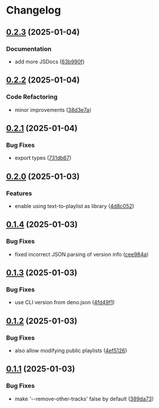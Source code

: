 # Changelog

## [0.2.3](https://github.com/dirkluijk/text-to-playlist/compare/v0.2.2...v0.2.3) (2025-01-04)


### Documentation

* add more JSDocs ([63b990f](https://github.com/dirkluijk/text-to-playlist/commit/63b990f0157719defbf6b67d819d5b6e9736f26c))

## [0.2.2](https://github.com/dirkluijk/text-to-playlist/compare/v0.2.1...v0.2.2) (2025-01-04)


### Code Refactoring

* minor improvements ([38d3e7a](https://github.com/dirkluijk/text-to-playlist/commit/38d3e7a3adaa56659d504ac32c97dd4a176e222c))

## [0.2.1](https://github.com/dirkluijk/text-to-playlist/compare/v0.2.0...v0.2.1) (2025-01-04)


### Bug Fixes

* export types ([731db67](https://github.com/dirkluijk/text-to-playlist/commit/731db67f61f6178a8b1415bdbc8113ee8b83578d))

## [0.2.0](https://github.com/dirkluijk/text-to-playlist/compare/v0.1.4...v0.2.0) (2025-01-03)


### Features

* enable using text-to-playlist as library ([4d8c052](https://github.com/dirkluijk/text-to-playlist/commit/4d8c0522af8de37185974a1ca2e4539bac656c1f))

## [0.1.4](https://github.com/dirkluijk/text-to-playlist/compare/v0.1.3...v0.1.4) (2025-01-03)


### Bug Fixes

* fixed incorrect JSON parsing of version info ([cee984a](https://github.com/dirkluijk/text-to-playlist/commit/cee984a1fe3fc07ded73339f5bf91f7349327a5a))

## [0.1.3](https://github.com/dirkluijk/text-to-playlist/compare/v0.1.2...v0.1.3) (2025-01-03)

### Bug Fixes

- use CLI version from deno.json
  ([4fd49f1](https://github.com/dirkluijk/text-to-playlist/commit/4fd49f1e966da1afc4abd41cc41284d5de2004ef))

## [0.1.2](https://github.com/dirkluijk/text-to-playlist/compare/v0.1.1...v0.1.2) (2025-01-03)

### Bug Fixes

- also allow modifying public playlists
  ([4ef5126](https://github.com/dirkluijk/text-to-playlist/commit/4ef51264505c2ee890813897fdd27ef979b1f038))

## [0.1.1](https://github.com/dirkluijk/text-to-playlist/compare/v0.1.0...v0.1.1) (2025-01-03)

### Bug Fixes

- make '--remove-other-tracks' false by default
  ([389da73](https://github.com/dirkluijk/text-to-playlist/commit/389da734abf93712f88d813529e7e91b2ee23a8b))
